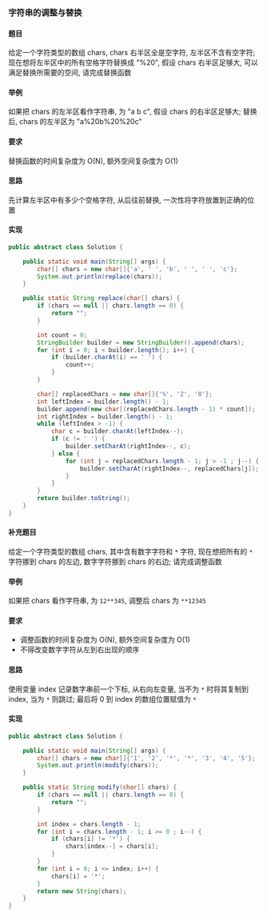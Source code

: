 ### 字符串的调整与替换

#### 题目
给定一个字符类型的数组 chars, chars 右半区全是空字符, 左半区不含有空字符; 现在想将左半区中的所有空格字符替换成 "%20", 假设 chars 右半区足够大, 可以满足替换所需要的空间, 请完成替换函数

#### 举例
如果把 chars 的左半区看作字符串, 为 "a b  c", 假设 chars 的右半区足够大; 替换后, chars 的左半区为 "a%20b%20%20c"

#### 要求
替换函数的时间复杂度为 O(N), 额外空间复杂度为 O(1)

#### 思路
先计算左半区中有多少个空格字符, 从后往前替换, 一次性将字符放置到正确的位置

#### 实现
```Java
public abstract class Solution {

    public static void main(String[] args) {
        char[] chars = new char[]{'a', ' ', 'b', ' ', ' ', 'c'};
        System.out.println(replace(chars));
    }

    public static String replace(char[] chars) {
        if (chars == null || chars.length == 0) {
            return "";
        }

        int count = 0;
        StringBuilder builder = new StringBuilder().append(chars);
        for (int i = 0; i < builder.length(); i++) {
            if (builder.charAt(i) == ' ') {
                count++;
            }
        }

        char[] replacedChars = new char[]{'%', '2', '0'};
        int leftIndex = builder.length() - 1;
        builder.append(new char[(replacedChars.length - 1) * count]);
        int rightIndex = builder.length() - 1;
        while (leftIndex > -1) {
            char c = builder.charAt(leftIndex--);
            if (c != ' ') {
                builder.setCharAt(rightIndex--, c);
            } else {
                for (int j = replacedChars.length - 1; j > -1 ; j--) {
                    builder.setCharAt(rightIndex--, replacedChars[j]);
                }
            }
        }
        return builder.toString();
    }
}
```

#### 补充题目
给定一个字符类型的数组 chars, 其中含有数字字符和 `*` 字符, 现在想把所有的 `*` 字符挪到 chars 的左边, 数字字符挪到 chars 的右边; 请完成调整函数

#### 举例
如果把 chars 看作字符串, 为 `12**345`, 调整后 chars 为 `**12345`

#### 要求
- 调整函数的时间复杂度为 O(N), 额外空间复杂度为 O(1)
- 不得改变数字字符从左到右出现的顺序

#### 思路
使用变量 index 记录数字串前一个下标, 从右向左变量, 当不为 `*` 时将其复制到 index, 当为 `*` 则跳过; 最后将 0 到 index 的数组位置赋值为 `*`

#### 实现
```Java
public abstract class Solution {

    public static void main(String[] args) {
        char[] chars = new char[]{'1', '2', '*', '*', '3', '4', '5'};
        System.out.println(modify(chars));
    }

    public static String modify(char[] chars) {
        if (chars == null || chars.length == 0) {
            return "";
        }

        int index = chars.length - 1;
        for (int i = chars.length - 1; i >= 0 ; i--) {
            if (chars[i] != '*') {
                chars[index--] = chars[i];
            }
        }
        for (int i = 0; i <= index; i++) {
            chars[i] = '*';
        }
        return new String(chars);
    }
}
```
